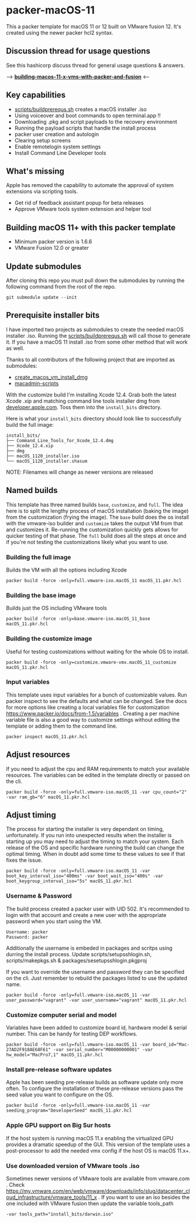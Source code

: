 # packer-macOS-11

This a packer template for macOS 11 or 12 built on VMware fusion 12. It's created using the newer packer hcl2 syntax. 

## Discussion thread for usage questions
See this hashicorp discuss thread for general usage questions & answers.

--> [**building-macos-11-x-vms-with-packer-and-fusion**](https://discuss.hashicorp.com/t/building-macos-11-x-vms-with-packer-and-fusion/) <--

## Key capabilities
* [scripts/buildprerequs.sh](scripts/buildprerequs.sh) creates a macOS installer .iso
* Using voiceover and boot commands to open terminal.app !!
* Downloading .pkg and script payloads to the recovery environment 
* Running the payload scripts that handle the install process
* packer user creation and autologin
* Clearing setup screens
* Enable remotelogin system settings
* Install Command Line Developer tools

## What's missing
Apple has removed the capability to automate the approval of system extensions via scripting tools. 
* Get rid of feedback assistant popup for beta releases
* Approve VMware tools system extension and helper tool

## Building macOS 11+ with this packer template
* Minimum packer version is 1.6.6
* VMware Fusion 12.0 or greater

## Update submodules
After cloning this repo you must pull down the submodules by running the following command from the root of the repo.

    git submodule update --init

## Prerequisite installer bits
I have imported two projects as submodules to create the needed macOS installer .iso. Running the [scripts/buildprerequs.sh](scripts/buildprerequs.sh) will call those to generate it. If you have a macOS 11 install .iso from some other method that will work as well. 

Thanks to all contributors of the following project that are imported as submodules:

* [create_macos_vm_install_dmg](https://github.com/rtrouton/create_macos_vm_install_dmg)
* [macadmin-scripts](https://github.com/grahampugh/macadmin-scripts)

With the customize build I'm installing Xcode 12.4. Grab both the latest Xcode .xip and matching command line tools installer dmg from [developer.apple.com](https://developer.apple.com). Toss them into the `install_bits` directory. 

Here is what your `install_bits` directory should look like to successfully build the full image:
```
install_bits/
├── Command_Line_Tools_for_Xcode_12.4.dmg
├── Xcode_12.4.xip
├── dmg
├── macOS_1120_installer.iso
└── macOS_1120_installer.shasum
```
NOTE: Filenames will change as newer versions are released

## Named builds
This template has three named builds `base`, `customize`, and `full`. The idea here is to split the lengthy process of macOS installation (baking the image) from the customization (frying the image). The `base` build does the os install with the vmware-iso builder and `customize` takes the output VM from that and customizes it. Re-running the customization quickly gets allows for quicker testing of that phase. The `full` build does all the steps at once and if you're not testing the customizations likely what you want to use. 

### Building the full image 
Builds the VM with all the options including Xcode

    packer build -force -only=full.vmware-iso.macOS_11 macOS_11.pkr.hcl

### Building the base image
Builds just the OS including VMware tools

    packer build -force -only=base.vmware-iso.macOS_11_base macOS_11.pkr.hcl

### Building the customize image
Useful for testing customizations without waiting for the whole OS to install.

    packer build -force -only=customize.vmware-vmx.macOS_11_customize macOS_11.pkr.hcl

### Input variables
This template uses input variables for a bunch of customizable values. Run packer inspect to see the defaults and what can be changed. See the docs for more options like creating a local variables file for customization https://www.packer.io/docs/from-1.5/variables . Creating a per machine variable file is also a good way to customize settings without editing the template or adding them to the command line.

    packer inspect macOS_11.pkr.hcl

## Adjust resources
If you need to adjust the cpu and RAM requirements to match your available resources. The variables can be edited in the template directly or passed on the cli. 

    packer build -force -only=full.vmware-iso.macOS_11 -var cpu_count="2" -var ram_gb="6" macOS_11.pkr.hcl

## Adjust timing
The process for starting the installer is very dependant on timing, unfortunately. If you run into unexpected results when the installer is starting up you may need to adjust the timing to match your system. Each release of the OS and specific hardware running the build can change the optimal timing. When in doubt add some time to these values to see if that fixes the issue. 

    packer build -force -only=full.vmware-iso.macOS_11 -var boot_key_interval_iso="400ms" -var boot_wait_iso="400s" -var boot_keygroup_interval_iso="5s" macOS_11.pkr.hcl

### Username & Password
The build process created a packer user with UID 502. It's recommended to login with that account and create a new user with the appropriate password when you start using the VM. 

    Username: packer
    Password: packer

Additionally the username is embeded in packages and scritps using durring the install process. Update scripts/setupsshlogin.sh, scripts/makepkgs.sh & packages/sesetupsshlogin.pkgproj

If you want to override the username and password they can be specified on the cli. Just remember to rebuild the packages listed to use the updated name.

    packer build -force -only=full.vmware-iso.macOS_11 -var user_password="vagrant" -var user_username="vagrant" macOS_11.pkr.hcl

### Customize computer serial and model
Variables have been added to customize board id, hardware model & serial number. This can be handy for testing DEP workflows.

    packer build -force -only=full.vmware-iso.macOS_11 -var board_id="Mac-27AD2F918AE68F61" -var serial_number="M00000000001" -var hw_model="MacPro7,1" macOS_11.pkr.hcl

### Install pre-release software updates
Apple has been seeding pre-release builds as software update only more often. To configure the installation of these pre-release versions pass the seed value you want to configure on the OS.

    packer build -force -only=full.vmware-iso.macOS_11 -var seeding_program="DeveloperSeed" macOS_11.pkr.hcl

### Apple GPU support on Big Sur hosts
If the host system is running macOS 11.x enabling the virtualized GPU provides a dramatic speedup of the GUI. This version of the template uses a post-processor to add the needed vmx config if the host OS is macOS 11.x+. 

### Use downloaded version of VMware tools .iso
Sometimes newer versions of VMware tools are available from vmware.com . Check https://my.vmware.com/en/web/vmware/downloads/info/slug/datacenter_cloud_infrastructure/vmware_tools/11_x . If you want to use an iso besides the one included with VMware fusion then update the variable tools_path 
```
-var tools_path="install_bits/darwin.iso"
```